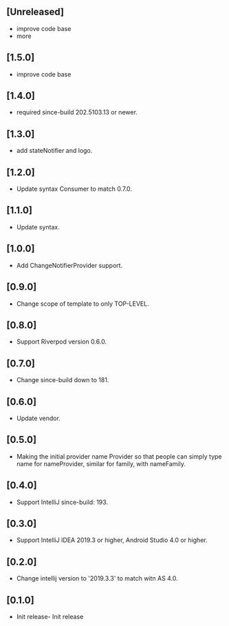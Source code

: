 <!-- Keep a Changelog guide -> https://keepachangelog.com -->

## [Unreleased]
- improve code base
- more

## [1.5.0]
- improve code base

## [1.4.0] 
- required since-build 202.5103.13 or newer.

## [1.3.0] 
- add stateNotifier and logo.

## [1.2.0]
- Update syntax Consumer to match 0.7.0.

## [1.1.0] 
- Update syntax.

## [1.0.0] 
- Add ChangeNotifierProvider support.

## [0.9.0] 
- Change scope of template to only TOP-LEVEL.

## [0.8.0] 
- Support Riverpod version 0.6.0.

## [0.7.0] 
- Change since-build down to 181.

## [0.6.0] 
- Update vendor.

## [0.5.0] 
- Making the initial provider name Provider so that people can simply type name for nameProvider, similar for family, with nameFamily.

## [0.4.0] 
- Support IntelliJ since-build: 193.

## [0.3.0] 
- Support IntelliJ IDEA 2019.3 or higher, Android Studio 4.0 or higher.

## [0.2.0] 
- Change intellij version to '2019.3.3' to match witn AS 4.0.

## [0.1.0] 
- Init release- Init release
